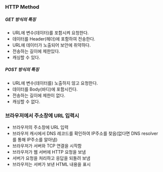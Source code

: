 
### HTTP Method

##### GET 방식의 특징
  - URL에 변수(데이터)를 포함시켜 요청한다.
  - 데이터를 Header(헤더)에 포함하여 전송한다.
  - URL에 데이터가 노출되어 보안에 취약하다.
  - 전송하는 길이에 제한있다.
  - 캐싱할 수 있다.

##### POST 방식의 특징
  - URL에 변수(데이터를) 노출하지 않고 요청한다.
  - 데이터를 Body(바디)에 포함시킨다.
  - 전송하는 길이에 제한이 없다.
  - 캐싱할 수 없다.
  
  
### 브라우저에서 주소창에 URL 입력시
  - 브라우저의 주소창에 URL 입력
  - 브라우저 캐시에서 DNS 레코드를 확인하여 IP주소를 찾음(없다면 DNS resolver를 통해 IP주소를 알아냄)
  - 브라우저가 서버와 TCP 연결을 시작함
  - 브라우저가 웹 서버에 HTTP 요청을 보냄
  - 서버가 요청을 처리하고 응답을 되돌려 보냄
  - 브라우저는 서버가 보낸 HTML 내용을 표시
